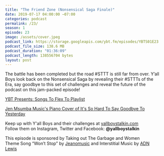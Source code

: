 ```yaml
---
title: "The Friend Zone (Nonsensical Saga Finale)"
date: 2019-07-17 04:00:00 −07:00
categories: podcast
permalink: /23/
season: 1
episode: 23
image: /assets/cover.jpeg
podcast_link: https://storage.googleapis.com/ybt.fm/episodes/YBTS01E23.mp3
podcast_file_size: 138.6 MB
podcast_duration: "01:36:09"
podcast_length: 138556704 bytes
layout: post
---
```


The battle has been completed but the road #STTT is still far from over. Y’all Boys look back on the Nonsensical Saga by revealing their #STTTs of the Era, say goodbye to this set of challenges and reveal the future of the podcast on this jam-packed episode! 

[YBT Presents: Songs To Flex To Playlist](https://open.spotify.com/playlist/26LW5GeaehbCI4IYQFaahC?si=Bbmg3sVzRQ2j3khavSde0w)

[Jen Msumba Music's Piano Cover of It's So Hard To Say Goodbye To Yesterday](https://www.youtube.com/watch?v=hBuNvqCEpac)

Keep up with Y'all Boys and their challenges at [yallboystalkin.com](https://yallboystalkin.com)
<br>Follow them on Instagram, Twitter and Facebook: **@yallboystalkin**

This episode is sponsored by Taking out The Garbage and Women
<br>Theme Song “Won’t Stop” by [Jeanomusic](https://www.jeanomusic.com/) and Interstitial Music by [ADN Lewis](https://www.adnlewis.com/)
